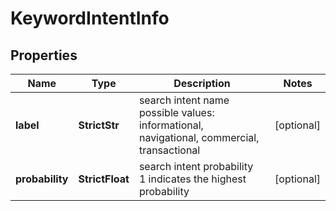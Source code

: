 # KeywordIntentInfo


## Properties

| Name | Type | Description | Notes |
|------------ | ------------- | ------------- | -------------|
**label** | **StrictStr** | search intent name<br>possible values: informational, navigational, commercial, transactional |[optional]|
**probability** | **StrictFloat** | search intent probability<br>1 indicates the highest probability |[optional]|